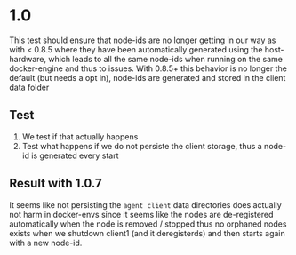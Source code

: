# 1.0

This test should ensure that node-ids are no longer getting in our way as with < 0.8.5 where they have been automatically
generated using the host-hardware, which leads to all the same node-ids when running on the same docker-engine and thus to issues.
With 0.8.5+ this behavior is no longer the default (but needs a opt in), node-ids are generated and stored in the client data folder

## Test

1. We test if that actually happens
2. Test what happens if we do not persiste the client storage, thus a node-id is generated every start

## Result with 1.0.7

It seems like not persisting the `agent client` data directories does actually not harm in docker-envs since 
it seems like the nodes are de-registered automatically when the node is removed / stopped thus no orphaned nodes
exists when we shutdown client1 (and it deregisterds) and then starts again with a new node-id. 